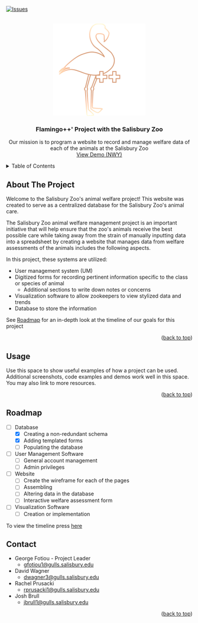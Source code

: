 <a name="readme-top"></a>

<!-- PROJECT SHIELDS -->
[![Issues][issues-shield]][issues-url]

<!-- PROJECT LOGO -->
<br />
<div align="center">
  <a href="https://github.com/Salisbury-University/animal-welfare">
    <img src="Images/fpp_full.png" alt="Logo" width="250" height="250">
  </a>

<h3 align="center">Flamingo++' Project with the Salisbury Zoo </h3>

  <p align="center">
    Our mission is to program a website to record and manage welfare data of each of the animals at the Salisbury Zoo  
    <br />
    <a href="">View Demo (NWY)</a>
  </p>
</div>

<!-- TABLE OF CONTENTS  -->
<details>
  <summary>Table of Contents</summary>
  <ol>
    <li><a href="#about-the-project">About The Project</a><li>
    <li><a href="#usage">Usage</a></li>
    <li><a href="#roadmap">Roadmap</a></li>
    <li><a href="#contact">Contact</a></li>
  </ol>
</details>

<!-- ABOUT THE PROJECT -->
## About The Project
Welcome to the Salisbury Zoo's animal welfare project! This website was created to serve as a centralized database for the Salisbury Zoo's animal care. 

The Salisbury Zoo animal welfare management project is an important initiative that will help ensure that the zoo's animals receive the best possible care while taking away from the strain of manually inputting data into a spreadsheet by creating a website that manages data from welfare assessments of the animals includes the following aspects. 

In this project, these systems are utilized: 

- User management system (UM) 
- Digitized forms for recording pertinent information specific to the class or species of animal
  - Additional sections to write down notes or concerns
- Visualization software to allow zookeepers to view stylized data and trends
- Database to store the information



See <a href="#roadmap">Roadmap</a> for an in-depth look at the timeline of our goals for this project


<p align="right">(<a href="#readme-top">back to top</a>)</p>


<!-- USAGE EXAMPLES -->
## Usage

Use this space to show useful examples of how a project can be used. Additional screenshots, code examples and demos work well in this space. You may also link to more resources.

<p align="right">(<a href="#readme-top">back to top</a>)</p>



<!-- ROADMAP -->
<!-- Add real timeline-->
## Roadmap
- [ ] Database
    - [x] Creating a non-redundant schema 
    - [x] Adding templated forms 
    - [ ] Populating the database
- [ ] User Management Software
    - [ ] General account management
    - [ ] Admin privileges 
- [ ] Website
    - [ ] Create the wireframe for each of the pages
    - [ ] Assembling
    - [ ] Altering data in the database
    - [ ] Interactive welfare assessment form
- [ ] Visualization Software
    - [ ] Creation or implementation

To view the timeline press <a href="https://github.com/orgs/Salisbury-University/projects/12/views/6?layout=roadmap&groupedBy%5BcolumnId%5D=Milestone">here</a>




<!-- CONTACT -->
<!-- Need to add what everyone generally contributed to at the end!-->
## Contact
* []()George Fotiou - Project Leader
  * []() gfotiou1@gulls.salisbury.edu
* []()David Wagner
  * []() dwagner3@gulls.salisbury.edu
* []()Rachel Prusacki
  * []() rprusacki1@gulls.salisbury.edu
* []()Josh Brull
  * []() jbrull1@gulls.salisbury.edu

<p align="right">(<a href="#readme-top">back to top</a>)</p>



<!-- ACKNOWLEDGMENTS 
## Acknowledgments

* []()
* []()
* []()

<p align="right">(<a href="#readme-top">back to top</a>)</p>
-->


<!-- MARKDOWN LINKS & IMAGES -->
<!-- https://www.markdownguide.org/basic-syntax/#reference-style-links -->
[issues-shield]: https://img.shields.io/github/issues/Salisbury-University/animal-welfare.svg?style=for-the-badge
[issues-url]: https://github.com/Salisbury-University/animal-welfare/issues
[logo]: "Images/fpp-full.png
[Sqlite.js]: https://img.shields.io/badge/sqlite-000000?style=for-the-badge&logo=sqlite&logoColor=white
[Sqlite-url]: https://sqlite.org/
